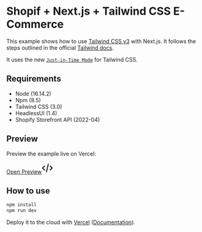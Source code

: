 # Shopif + Next.js + Tailwind CSS E-Commerce

This example shows how to use [Tailwind CSS v3](https://tailwindcss.com/) with Next.js.
It follows the steps outlined in the official [Tailwind docs](https://tailwindcss.com/docs/guides/nextjs).

It uses the new [`Just-in-Time Mode`](https://tailwindcss.com/docs/just-in-time-mode) for Tailwind CSS.

## Requirements

- Node (16.14.2)
- Npm (8.5)
- Tailwind CSS (3.0)
- HeadlessUI (1.4)
- Shopify Storefront API (2022-04)

## Preview

Preview the example live on Vercel:

[Open Preview<svg style="height: 30px; width: 30px;" fill="none" stroke="currentColor" viewBox="0 0 24 24" xmlns="http://www.w3.org/2000/svg"><path stroke-linecap="round" stroke-linejoin="round" stroke-width="2" d="M10 20l4-16m4 4l4 4-4 4M6 16l-4-4 4-4"></path></svg>](https://shopify-next-tailwind-chi.vercel.app/)

## How to use

```bash
npm install
npm run dev
```

Deploy it to the cloud with [Vercel](https://vercel.com/new?utm_source=github&utm_medium=readme&utm_campaign=next-example) ([Documentation](https://nextjs.org/docs/deployment)).
